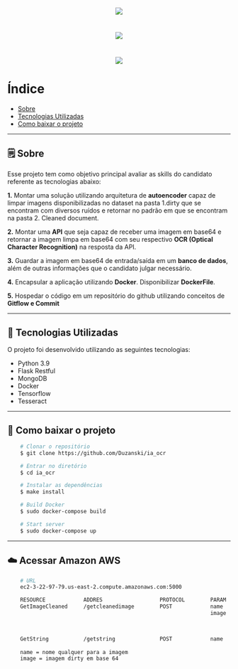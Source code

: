 <h1 align="center">
    <img src="https://ik.imagekit.io/gt1uvp8jacz/roit__Z2Myi-j6O.png?updatedAt=1631745438091">
</h1>
<h1 align="center">
    <img src="https://ik.imagekit.io/gt1uvp8jacz/roit_66I_rRDI5.png?updatedAt=1631745633748">
</h1>
<h1 align="center">
    <img src="https://ik.imagekit.io/gt1uvp8jacz/roit_uf3Y7T4Nj.png?updatedAt=1631745821939">
</h1>

# Índice

- [Sobre](#-sobre)
- [Tecnologias Utilizadas](#-tecnologias-utilizadas)
- [Como baixar o projeto](#-como-baixar-o-projeto)

---

## 🗒️ Sobre

Esse projeto tem como objetivo principal avaliar as skills do candidato referente as tecnologias abaixo:

**1.** Montar uma solução utilizando arquitetura de **autoencoder** capaz de limpar imagens disponibilizadas no dataset na pasta 1.dirty que se encontram com diversos ruídos e retornar no padrão em que se encontram na pasta 2. Cleaned document.

**2.** Montar uma **API** que seja capaz de receber uma imagem em base64 e retornar a imagem limpa em base64 com seu respectivo **OCR (Optical Character Recognition)** na resposta da API.

**3.** Guardar a imagem em base64 de entrada/saída em um **banco de dados**, além de outras informações que o candidato julgar necessário.

**4.** Encapsular a aplicação utilizando **Docker**. Disponibilizar **DockerFile**.

**5.** Hospedar o código em um repositório do github utilizando conceitos de **Gitflow e Commit**

---

## 🚀️ Tecnologias Utilizadas

O projeto foi desenvolvido utilizando as seguintes tecnologias:

- Python 3.9
- Flask Restful
- MongoDB
- Docker
- Tensorflow
- Tesseract

---

## 📁️ Como baixar o projeto 

```bash
    # Clonar o repositório
    $ git clone https://github.com/Duzanski/ia_ocr

    # Entrar no diretório
    $ cd ia_ocr

    # Instalar as dependências
    $ make install

    # Build Docker
    $ sudo docker-compose build

    # Start server
    $ sudo docker-compose up
```
---

## ☁️ Acessar Amazon AWS

```bash
    # URL
    ec2-3-22-97-79.us-east-2.compute.amazonaws.com:5000

    RESOURCE            ADDRES                  PROTOCOL        PARAM            RESPONSE/STATUS CODE
    GetImageCleaned     /getcleanedimage        POST            name             200 OK
                                                                image            Base64 cleaned image
                                                                                 String text


    GetString           /getstring              POST            name             200 OK
                                                                                 String text
    name = nome qualquer para a imagem
    image = imagem dirty em base 64
```